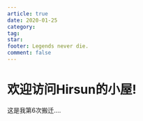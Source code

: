```yaml
---
article: true
date: 2020-01-25
category:
tag:
star:
footer: Legends never die.
comment: false
---
```


# 欢迎访问Hirsun的小屋!

这是我第6次搬迁....

